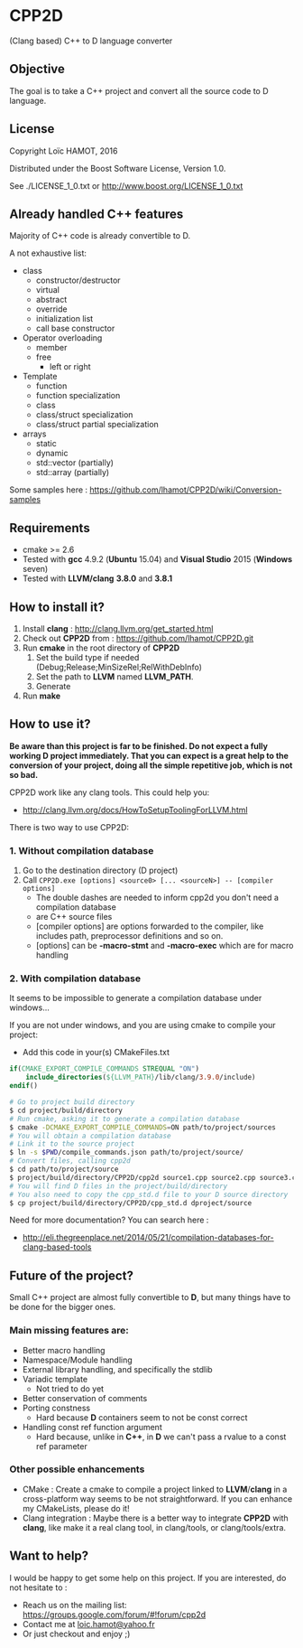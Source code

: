 ﻿# CPP2D
(Clang based) C++ to D language converter

## Objective
The goal is to take a C++ project and convert all the source code to D language.

## License

Copyright Loïc HAMOT, 2016

Distributed under the Boost Software License, Version 1.0.

See ./LICENSE_1_0.txt or http://www.boost.org/LICENSE_1_0.txt 

## Already handled C++ features

Majority of C++ code is already convertible to D.

A not exhaustive list:
* class
   * constructor/destructor
   * virtual
   * abstract
   * override
   * initialization list
   * call base constructor
* Operator overloading
   * member
   * free
      * left or right
* Template
   * function
   * function specialization
   * class
   * class/struct specialization
   * class/struct partial specialization
* arrays
   * static
   * dynamic
   * std::vector (partially)
   * std::array (partially)

Some samples here : https://github.com/lhamot/CPP2D/wiki/Conversion-samples

## Requirements
* cmake >= 2.6
* Tested with **gcc** 4.9.2 (**Ubuntu** 15.04) and **Visual Studio** 2015 (**Windows** seven)
* Tested with **LLVM/clang** **3.8.0** and **3.8.1**

## How to install it?
1. Install **clang** : http://clang.llvm.org/get_started.html
2. Check out **CPP2D** from : https://github.com/lhamot/CPP2D.git
3. Run **cmake** in the root directory of **CPP2D**
   1. Set the build type if needed (Debug;Release;MinSizeRel;RelWithDebInfo)
   2. Set the path to **LLVM** named **LLVM_PATH**.
   4. Generate
4. Run **make**

## How to use it?
**Be aware than this project is far to be finished. Do not expect a fully working D project immediately. That you can expect is a great help to the conversion of your project, doing all the simple repetitive job, which is not so bad.**

CPP2D work like any clang tools. This could help you:
- http://clang.llvm.org/docs/HowToSetupToolingForLLVM.html

There is two way to use CPP2D:

### 1. Without compilation database
1. Go to the destination directory (D project)
2. Call ```CPP2D.exe [options] <source0> [... <sourceN>] -- [compiler options]```
   - The double dashes are needed to inform cpp2d you don't need a compilation database
   - <sourceN> are C++ source files
   - [compiler options] are options forwarded to the compiler, like includes path, preprocessor definitions and so on.
   - [options] can be **-macro-stmt** and **-macro-exec** which are for macro handling

### 2. With compilation database
It seems to be impossible to generate a compilation database under windows...

If you are not under windows, and you are using cmake to compile your project:
- Add this code in your(s) CMakeFiles.txt
```cmake
if(CMAKE_EXPORT_COMPILE_COMMANDS STREQUAL "ON")
    include_directories(${LLVM_PATH}/lib/clang/3.9.0/include)
endif()
```
```sh
# Go to project build directory
$ cd project/build/directory
# Run cmake, asking it to generate a compilation database
$ cmake -DCMAKE_EXPORT_COMPILE_COMMANDS=ON path/to/project/sources
# You will obtain a compilation database
# Link it to the source project
$ ln -s $PWD/compile_commands.json path/to/project/source/
# Convert files, calling cpp2d
$ cd path/to/project/source
$ project/build/directory/CPP2D/cpp2d source1.cpp source2.cpp source3.cpp
# You will find D files in the project/build/directory
# You also need to copy the cpp_std.d file to your D source directory
$ cp project/build/directory/CPP2D/cpp_std.d dproject/source
```

Need for more documentation? You can search here : 
- http://eli.thegreenplace.net/2014/05/21/compilation-databases-for-clang-based-tools

## Future of the project?
Small C++ project are almost fully convertible to **D**, but many things have to be done for the bigger ones.

### Main missing features are:
* Better macro handling
* Namespace/Module handling
* External library handling, and specifically the stdlib
* Variadic template
   * Not tried to do yet
* Better conservation of comments
* Porting constness 
   * Hard because **D** containers seem to not be const correct
* Handling const ref function argument
   * Hard because, unlike in **C++**, in **D** we can't pass a rvalue to a const ref parameter

### Other possible enhancements

* CMake : Create a cmake to compile a project linked to **LLVM**/**clang** in a cross-platform way seems to be not straightforward. If you can enhance my CMakeLists, please do it!
* Clang integration : Maybe there is a better way to integrate **CPP2D** with **clang**, like make it a real clang tool, in clang/tools, or clang/tools/extra.
   
## Want to help?
I would be happy to get some help on this project. If you are interested, do not hesitate to :
- Reach us on the mailing list: https://groups.google.com/forum/#!forum/cpp2d
- Contact me at loic.hamot@yahoo.fr
- Or just checkout and enjoy ;)
